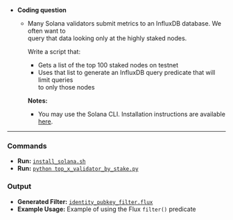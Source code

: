 - **Coding question**  
  - Many Solana validators submit metrics to an InfluxDB database. We often want to  
    query that data looking only at the highly staked nodes.  

    Write a script that:  
    - Gets a list of the top 100 staked nodes on testnet  
    - Uses that list to generate an InfluxDB query predicate that will limit queries  
      to only those nodes  

    **Notes:**  
    - You may use the Solana CLI. Installation instructions are available [here](https://docs.anza.xyz/cli/install).  

---

### Commands  
- **Run:** [`install_solana.sh`](install_solana.sh)  
- **Run:** [`python top_x_validator_by_stake.py`](top_x_validator_by_stake.py)  

### Output  
- **Generated Filter:** [`identity_pubkey_filter.flux`](identity_pubkey_filter.flux)  
- **Example Usage:** Example of using the Flux `filter()` predicate  
